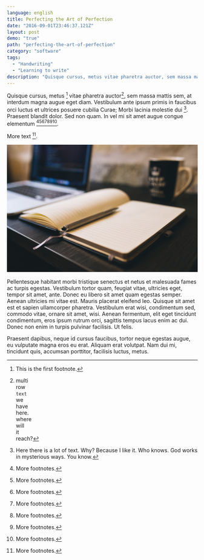 ```yaml
---
language: english
title: Perfecting the Art of Perfection
date: "2016-09-01T23:46:37.121Z"
layout: post
demo: "true"
path: "perfecting-the-art-of-perfection"
category: "software"
tags:
  - "Handwriting"
  - "Learning to write"
description: "Quisque cursus, metus vitae pharetra auctor, sem massa mattis sem, at interdum magna augue eget diam. Vestibulum ante ipsum primis in faucibus orci luctus et ultrices posuere cubilia Curae; Morbi lacinia molestie dui. Praesent blandit dolor. Sed non quam. In vel mi sit amet augue congue elementum."
---
```


Quisque cursus, metus [^1] vitae pharetra auctor[^2], sem massa mattis sem, at interdum magna augue eget diam. Vestibulum ante ipsum primis in faucibus orci luctus et ultrices posuere cubilia Curae; Morbi lacinia molestie dui [^3]. Praesent blandit dolor. Sed non quam. In vel mi sit amet augue congue elementum [^4][^5][^6][^7][^8][^9][^10].

More text [^11].

![Nulla faucibus vestibulum eros in tempus. Vestibulum tempor imperdiet velit nec dapibus](./1.jpg)

Pellentesque habitant morbi tristique senectus et netus et malesuada fames ac turpis egestas. Vestibulum tortor quam, feugiat vitae, ultricies eget, tempor sit amet, ante. Donec eu libero sit amet quam egestas semper. Aenean ultricies mi vitae est. Mauris placerat eleifend leo. Quisque sit amet est et sapien ullamcorper pharetra. Vestibulum erat wisi, condimentum sed, commodo vitae, ornare sit amet, wisi. Aenean fermentum, elit eget tincidunt condimentum, eros ipsum rutrum orci, sagittis tempus lacus enim ac dui. Donec non enim in turpis pulvinar facilisis. Ut felis. 

Praesent dapibus, neque id cursus faucibus, tortor neque egestas augue, eu vulputate magna eros eu erat. Aliquam erat volutpat. Nam dui mi, tincidunt quis, accumsan porttitor, facilisis luctus, metus.

[^1]: This is the first footnote.
[^2]: multi  
      row  
      `text`  
      we  
      have  
      here.  
      where  
      will  
      it  
      reach?
[^3]: Here there is a lot of text. Why? Because I like it. Who knows. God works in mysterious ways. You know.
[^4]: More footnotes.
[^5]: More footnotes.
[^6]: More footnotes.
[^7]: More footnotes.
[^8]: More footnotes.
[^9]: More footnotes.
[^10]: More footnotes.
[^11]: More footnotes.